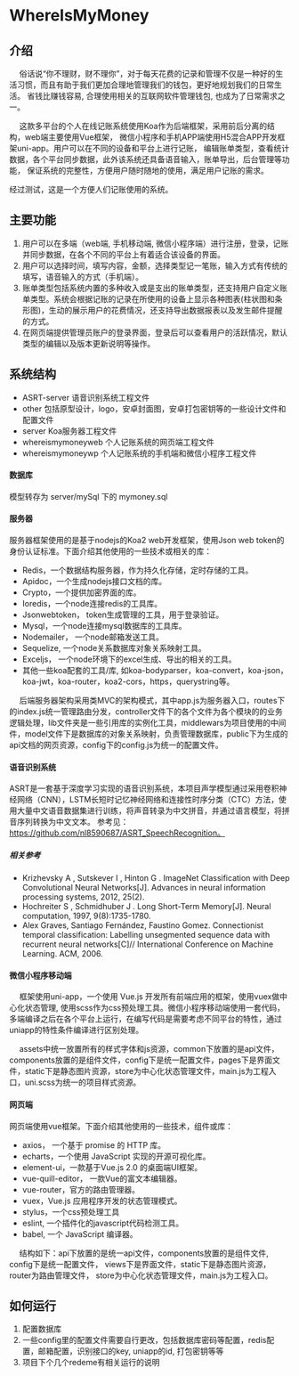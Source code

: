 # WhereIsMyMoney

## 介绍
&emsp; 俗话说“你不理财，财不理你”，对于每天花费的记录和管理不仅是一种好的生活习惯，而且有助于我们更加合理地管理我们的钱包，更好地规划我们的日常生活。
省钱比赚钱容易, 合理使用相关的互联网软件管理钱包, 也成为了日常需求之一。

&emsp; 这款多平台的个人在线记账系统使用Koa作为后端框架，采用前后分离的结构，web端主要使用Vue框架，
微信小程序和手机APP端使用H5混合APP开发框架uni-app。用户可以在不同的设备和平台上进行记账，
编辑账单类型，查看统计数据，各个平台同步数据，此外该系统还具备语音输入，账单导出，后台管理等功能，
保证系统的完整性，方便用户随时随地的使用，满足用户记账的需求。

经过测试，这是一个方便人们记账使用的系统。


## 主要功能

1. 用户可以在多端（web端, 手机移动端, 微信小程序端）进行注册，登录，记账并同步数据，在各个不同的平台上有着适合该设备的界面。
2. 用户可以选择时间，填写内容，金额，选择类型记一笔账，输入方式有传统的填写，语音输入的方式（手机端）。
3. 账单类型包括系统内置的多种收入或是支出的账单类型，还支持用户自定义账单类型。系统会根据记账的记录在所使用的设备上显示各种图表(柱状图和条形图)，生动的展示用户的花费情况，还支持导出数据报表以及发生邮件提醒的方式。
4. 在网页端提供管理员账户的登录界面，登录后可以查看用户的活跃情况，默认类型的编辑以及版本更新说明等操作。

## 系统结构

* ASRT-server 语音识别系统工程文件
* other 包括原型设计，logo，安卓封面图，安卓打包密钥等的一些设计文件和配置文件
* server Koa服务器工程文件
* whereismymoneyweb 个人记账系统的网页端工程文件
* whereismymoneywp 个人记账系统的手机端和微信小程序工程文件

#### 数据库

模型转存为 server/mySql 下的 mymoney.sql

#### 服务器

服务器框架使用的是基于nodejs的Koa2 web开发框架，使用Json web token的身份认证标准。下面介绍其他使用的一些技术或相关的库：
* Redis，一个数据结构服务器，作为持久化存储，定时存储的工具。
* Apidoc，一个生成nodejs接口文档的库。
* Crypto，一个提供加密界面的库。
* Ioredis，一个node连接redis的工具库。
* Jsonwebtoken， token生成管理的工具，用于登录验证。
* Mysql，一个node连接mysql数据库的工具库。
* Nodemailer， 一个node邮箱发送工具。
* Sequelize, 一个node关系数据库对象关系映射工具。
* Exceljs， 一个node环境下的excel生成、导出的相关的工具。
* 其他一些koa配套的工具/库, 如koa-bodyparser，koa-convert，koa-json，koa-jwt，koa-router，koa2-cors，https，querystring等。

&emsp; 后端服务器架构采用类MVC的架构模式，其中app.js为服务器入口，routes下的index.js统一管理路由分发，controller文件下的各个文件为各个模块的的业务逻辑处理，lib文件夹是一些引用库的实例化工具，middlewars为项目使用的中间件，model文件下是数据库的对象关系映射，负责管理数据库，public下为生成的api文档的网页资源，config下的config.js为统一的配置文件。

#### 语音识别系统

ASRT是一套基于深度学习实现的语音识别系统，本项目声学模型通过采用卷积神经网络（CNN），LSTM长短时记忆神经网络和连接性时序分类（CTC）方法，使用大量中文语音数据集进行训练，将声音转录为中文拼音，并通过语言模型，将拼音序列转换为中文文本。
参考见：https://github.com/nl8590687/ASRT_SpeechRecognition。

##### 相关参考

* Krizhevsky A , Sutskever I , Hinton G . ImageNet Classification with Deep Convolutional Neural Networks[J]. Advances in neural information processing systems, 2012, 25(2).
* Hochreiter S , Schmidhuber J . Long Short-Term Memory[J]. Neural computation, 1997, 9(8):1735-1780.
* Alex Graves, Santiago Fernández, Faustino Gomez. Connectionist temporal classification: Labelling unsegmented sequence data with recurrent neural networks[C]// International Conference on Machine Learning. ACM, 2006.

#### 微信小程序移动端

&emsp; 框架使用uni-app，一个使用 Vue.js 开发所有前端应用的框架，使用vuex做中心化状态管理, 使用scss作为css预处理工具。微信小程序移动端使用一套代码，多端编译之后在各个平台上运行，在编写代码是需要考虑不同平台的特性，通过uniapp的特性条件编译进行区别处理。

&emsp; assets中统一放置所有的样式字体和js资源，common下放置的是api文件，components放置的是组件文件，config下是统一配置文件，pages下是界面文件，static下是静态图片资源，store为中心化状态管理文件，main.js为工程入口，uni.scss为统一的项目样式资源。

#### 网页端

网页端使用vue框架。下面介绍其他使用的一些技术，组件或库：
* axios， 一个基于 promise 的 HTTP 库。
* echarts，一个使用 JavaScript 实现的开源可视化库。
* element-ui，一款基于Vue.js 2.0 的桌面端UI框架。
* vue-quill-editor， 一款Vue的富文本编辑器。
* vue-router，官方的路由管理器。
* vuex，Vue.js 应用程序开发的状态管理模式。
* stylus，一个css预处理工具
* eslint, 一个插件化的javascript代码检测工具。
* babel, 一个 JavaScript 编译器。

&emsp; 结构如下：api下放置的是统一api文件，components放置的是组件文件, config下是统一配置文件， views下是界面文件，static下是静态图片资源，router为路由管理文件， store为中心化状态管理文件，main.js为工程入口。

## 如何运行

1. 配置数据库
2. 一些config里的配置文件需要自行更改，包括数据库密码等配置，redis配置，邮箱配置，识别接口的key, uniapp的id, 打包密钥等等
3. 项目下个几个redeme有相关运行的说明
